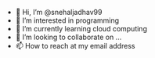 - 👋 Hi, I’m @snehaljadhav99
- 👀 I’m interested in programming
- 🌱 I’m currently learning cloud computing
- 💞️ I’m looking to collaborate on ...
- 📫 How to reach at my email address 

<!---
snehaljadhav99/snehaljadhav99 is a ✨ special ✨ repository because its `README.md` (this file) appears on your GitHub profile.
You can click the Preview link to take a look at your changes.
--->
